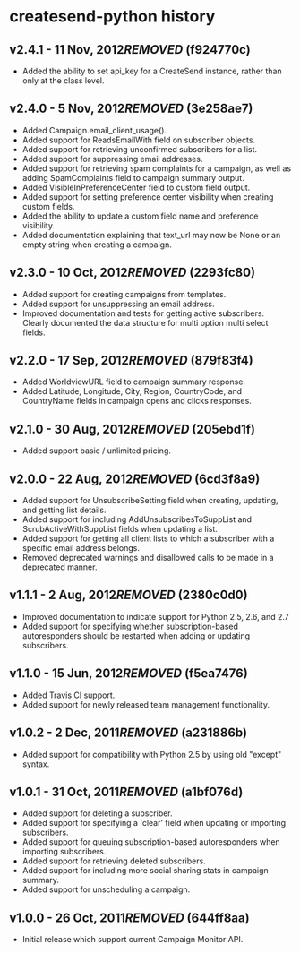 # createsend-python history

## v2.4.1 - 11 Nov, 2012***REMOVED*** (f924770c)

* Added the ability to set api_key for a CreateSend instance, rather than
only at the class level.

## v2.4.0 - 5 Nov, 2012***REMOVED*** (3e258ae7)

* Added Campaign.email_client_usage().
* Added support for ReadsEmailWith field on subscriber objects.
* Added support for retrieving unconfirmed subscribers for a list.
* Added support for suppressing email addresses.
* Added support for retrieving spam complaints for a campaign, as well as
adding SpamComplaints field to campaign summary output.
* Added VisibleInPreferenceCenter field to custom field output.
* Added support for setting preference center visibility when creating custom
fields.
* Added the ability to update a custom field name and preference visibility.
* Added documentation explaining that text_url may now be None or an empty
string when creating a campaign.

## v2.3.0 - 10 Oct, 2012***REMOVED*** (2293fc80)

* Added support for creating campaigns from templates.
* Added support for unsuppressing an email address.
* Improved documentation and tests for getting active subscribers. Clearly
documented the data structure for multi option multi select fields.

## v2.2.0 - 17 Sep, 2012***REMOVED*** (879f83f4)

* Added WorldviewURL field to campaign summary response.
* Added Latitude, Longitude, City, Region, CountryCode, and CountryName fields
in campaign opens and clicks responses.

## v2.1.0 - 30 Aug, 2012***REMOVED*** (205ebd1f)

* Added support basic / unlimited pricing.

## v2.0.0 - 22 Aug, 2012***REMOVED*** (6cd3f8a9)

* Added support for UnsubscribeSetting field when creating, updating, and
getting list details.
* Added support for including AddUnsubscribesToSuppList and
ScrubActiveWithSuppList fields when updating a list.
* Added support for getting all client lists to which a subscriber with a
specific email address belongs.
* Removed deprecated warnings and disallowed calls to be made in a deprecated
manner.

## v1.1.1 - 2 Aug, 2012***REMOVED*** (2380c0d0)

* Improved documentation to indicate support for Python 2.5, 2.6, and 2.7
* Added support for specifying whether subscription-based autoresponders should
be restarted when adding or updating subscribers.

## v1.1.0 - 15 Jun, 2012***REMOVED*** (f5ea7476)

* Added Travis CI support.
* Added support for newly released team management functionality.

## v1.0.2 - 2 Dec, 2011***REMOVED*** (a231886b)

* Added support for compatibility with Python 2.5 by using old "except" syntax.

## v1.0.1 - 31 Oct, 2011***REMOVED*** (a1bf076d)

* Added support for deleting a subscriber.
* Added support for specifying a 'clear' field when updating or importing
subscribers.
* Added support for queuing subscription-based autoresponders when importing
subscribers.
* Added support for retrieving deleted subscribers.
* Added support for including more social sharing stats in campaign summary.
* Added support for unscheduling a campaign.

## v1.0.0 - 26 Oct, 2011***REMOVED*** (644ff8aa)

* Initial release which support current Campaign Monitor API.
